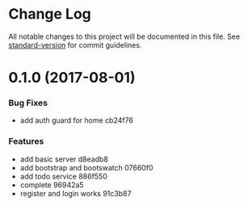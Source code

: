 # Change Log

All notable changes to this project will be documented in this file. See [standard-version](https://github.com/conventional-changelog/standard-version) for commit guidelines.

<a name="0.1.0"></a>
# 0.1.0 (2017-08-01)


### Bug Fixes

* add auth guard for home cb24f76


### Features

* add basic server d8eadb8
* add bootstrap and bootswatch 07660f0
* add todo service 886f550
* complete 96942a5
* register and login works 91c3b87
